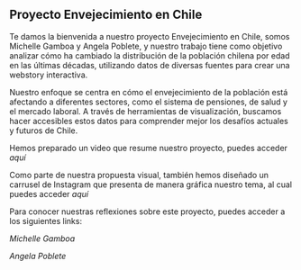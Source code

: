 ## Proyecto Envejecimiento en Chile

Te damos la bienvenida a nuestro proyecto Envejecimiento en Chile, somos Michelle Gamboa y Angela Poblete, y nuestro trabajo tiene como objetivo analizar cómo ha cambiado la distribución de la población chilena por edad en las últimas décadas, utilizando datos de diversas fuentes para crear una webstory interactiva. 

Nuestro enfoque se centra en cómo el envejecimiento de la población está afectando a diferentes sectores, como el sistema de pensiones, de salud y el mercado laboral. A través de herramientas de visualización, buscamos hacer accesibles estos datos para comprender mejor los desafíos actuales y futuros de Chile. 

Hemos preparado un video que resume nuestro proyecto, puedes acceder *aquí*

Como parte de nuestra propuesta visual, también hemos diseñado un carrusel de Instagram que presenta de manera gráfica nuestro tema, al cual puedes acceder *aquí*

Para conocer nuestras reflexiones sobre este proyecto, puedes acceder a los siguientes links:

*Michelle Gamboa*

*Angela Poblete*
